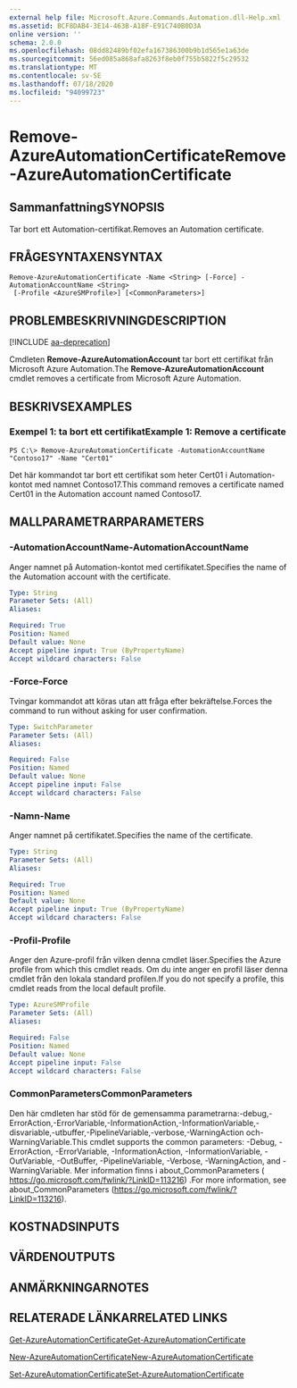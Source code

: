 ```yaml
---
external help file: Microsoft.Azure.Commands.Automation.dll-Help.xml
ms.assetid: BCF8DAB4-3E14-463B-A18F-E91C740B0D3A
online version: ''
schema: 2.0.0
ms.openlocfilehash: 08dd82489bf02efa167386300b9b1d565e1a63de
ms.sourcegitcommit: 56ed085a868afa8263f8eb0f755b5822f5c29532
ms.translationtype: MT
ms.contentlocale: sv-SE
ms.lasthandoff: 07/18/2020
ms.locfileid: "94099723"
---
```

# <span data-ttu-id="ce5de-101">Remove-AzureAutomationCertificate</span><span class="sxs-lookup"><span data-stu-id="ce5de-101">Remove-AzureAutomationCertificate</span></span>

## <span data-ttu-id="ce5de-102">Sammanfattning</span><span class="sxs-lookup"><span data-stu-id="ce5de-102">SYNOPSIS</span></span>

<span data-ttu-id="ce5de-103">Tar bort ett Automation-certifikat.</span><span class="sxs-lookup"><span data-stu-id="ce5de-103">Removes an Automation certificate.</span></span>

## <span data-ttu-id="ce5de-104">FRÅGESYNTAXEN</span><span class="sxs-lookup"><span data-stu-id="ce5de-104">SYNTAX</span></span>

```
Remove-AzureAutomationCertificate -Name <String> [-Force] -AutomationAccountName <String>
 [-Profile <AzureSMProfile>] [<CommonParameters>]
```

## <span data-ttu-id="ce5de-105">PROBLEMBESKRIVNING</span><span class="sxs-lookup"><span data-stu-id="ce5de-105">DESCRIPTION</span></span>

[!INCLUDE [aa-deprecation](../include/aa-deprecation.md)]

<span data-ttu-id="ce5de-106">Cmdleten **Remove-AzureAutomationAccount** tar bort ett certifikat från Microsoft Azure Automation.</span><span class="sxs-lookup"><span data-stu-id="ce5de-106">The **Remove-AzureAutomationAccount** cmdlet removes a certificate from Microsoft Azure Automation.</span></span>

## <span data-ttu-id="ce5de-107">BESKRIVS</span><span class="sxs-lookup"><span data-stu-id="ce5de-107">EXAMPLES</span></span>

### <span data-ttu-id="ce5de-108">Exempel 1: ta bort ett certifikat</span><span class="sxs-lookup"><span data-stu-id="ce5de-108">Example 1: Remove a certificate</span></span>
```
PS C:\> Remove-AzureAutomationCertificate -AutomationAccountName "Contoso17" -Name "Cert01"
```

<span data-ttu-id="ce5de-109">Det här kommandot tar bort ett certifikat som heter Cert01 i Automation-kontot med namnet Contoso17.</span><span class="sxs-lookup"><span data-stu-id="ce5de-109">This command removes a certificate named Cert01 in the Automation account named Contoso17.</span></span>

## <span data-ttu-id="ce5de-110">MALLPARAMETRAR</span><span class="sxs-lookup"><span data-stu-id="ce5de-110">PARAMETERS</span></span>

### <span data-ttu-id="ce5de-111">-AutomationAccountName</span><span class="sxs-lookup"><span data-stu-id="ce5de-111">-AutomationAccountName</span></span>
<span data-ttu-id="ce5de-112">Anger namnet på Automation-kontot med certifikatet.</span><span class="sxs-lookup"><span data-stu-id="ce5de-112">Specifies the name of the Automation account with the certificate.</span></span>

```yaml
Type: String
Parameter Sets: (All)
Aliases: 

Required: True
Position: Named
Default value: None
Accept pipeline input: True (ByPropertyName)
Accept wildcard characters: False
```

### <span data-ttu-id="ce5de-113">-Force</span><span class="sxs-lookup"><span data-stu-id="ce5de-113">-Force</span></span>
<span data-ttu-id="ce5de-114">Tvingar kommandot att köras utan att fråga efter bekräftelse.</span><span class="sxs-lookup"><span data-stu-id="ce5de-114">Forces the command to run without asking for user confirmation.</span></span>

```yaml
Type: SwitchParameter
Parameter Sets: (All)
Aliases: 

Required: False
Position: Named
Default value: None
Accept pipeline input: False
Accept wildcard characters: False
```

### <span data-ttu-id="ce5de-115">-Namn</span><span class="sxs-lookup"><span data-stu-id="ce5de-115">-Name</span></span>
<span data-ttu-id="ce5de-116">Anger namnet på certifikatet.</span><span class="sxs-lookup"><span data-stu-id="ce5de-116">Specifies the name of the certificate.</span></span>

```yaml
Type: String
Parameter Sets: (All)
Aliases: 

Required: True
Position: Named
Default value: None
Accept pipeline input: True (ByPropertyName)
Accept wildcard characters: False
```

### <span data-ttu-id="ce5de-117">-Profil</span><span class="sxs-lookup"><span data-stu-id="ce5de-117">-Profile</span></span>
<span data-ttu-id="ce5de-118">Anger den Azure-profil från vilken denna cmdlet läser.</span><span class="sxs-lookup"><span data-stu-id="ce5de-118">Specifies the Azure profile from which this cmdlet reads.</span></span>
<span data-ttu-id="ce5de-119">Om du inte anger en profil läser denna cmdlet från den lokala standard profilen.</span><span class="sxs-lookup"><span data-stu-id="ce5de-119">If you do not specify a profile, this cmdlet reads from the local default profile.</span></span>

```yaml
Type: AzureSMProfile
Parameter Sets: (All)
Aliases: 

Required: False
Position: Named
Default value: None
Accept pipeline input: False
Accept wildcard characters: False
```

### <span data-ttu-id="ce5de-120">CommonParameters</span><span class="sxs-lookup"><span data-stu-id="ce5de-120">CommonParameters</span></span>
<span data-ttu-id="ce5de-121">Den här cmdleten har stöd för de gemensamma parametrarna:-debug,-ErrorAction,-ErrorVariable,-InformationAction,-InformationVariable,-disvariable,-utbuffer,-PipelineVariable,-verbose,-WarningAction och-WarningVariable.</span><span class="sxs-lookup"><span data-stu-id="ce5de-121">This cmdlet supports the common parameters: -Debug, -ErrorAction, -ErrorVariable, -InformationAction, -InformationVariable, -OutVariable, -OutBuffer, -PipelineVariable, -Verbose, -WarningAction, and -WarningVariable.</span></span> <span data-ttu-id="ce5de-122">Mer information finns i about_CommonParameters ( https://go.microsoft.com/fwlink/?LinkID=113216) .</span><span class="sxs-lookup"><span data-stu-id="ce5de-122">For more information, see about_CommonParameters (https://go.microsoft.com/fwlink/?LinkID=113216).</span></span>

## <span data-ttu-id="ce5de-123">KOSTNADS</span><span class="sxs-lookup"><span data-stu-id="ce5de-123">INPUTS</span></span>

## <span data-ttu-id="ce5de-124">VÄRDEN</span><span class="sxs-lookup"><span data-stu-id="ce5de-124">OUTPUTS</span></span>

## <span data-ttu-id="ce5de-125">ANMÄRKNINGAR</span><span class="sxs-lookup"><span data-stu-id="ce5de-125">NOTES</span></span>

## <span data-ttu-id="ce5de-126">RELATERADE LÄNKAR</span><span class="sxs-lookup"><span data-stu-id="ce5de-126">RELATED LINKS</span></span>

[<span data-ttu-id="ce5de-127">Get-AzureAutomationCertificate</span><span class="sxs-lookup"><span data-stu-id="ce5de-127">Get-AzureAutomationCertificate</span></span>](./Get-AzureAutomationCertificate.md)

[<span data-ttu-id="ce5de-128">New-AzureAutomationCertificate</span><span class="sxs-lookup"><span data-stu-id="ce5de-128">New-AzureAutomationCertificate</span></span>](./New-AzureAutomationCertificate.md)

[<span data-ttu-id="ce5de-129">Set-AzureAutomationCertificate</span><span class="sxs-lookup"><span data-stu-id="ce5de-129">Set-AzureAutomationCertificate</span></span>](./Set-AzureAutomationCertificate.md)


